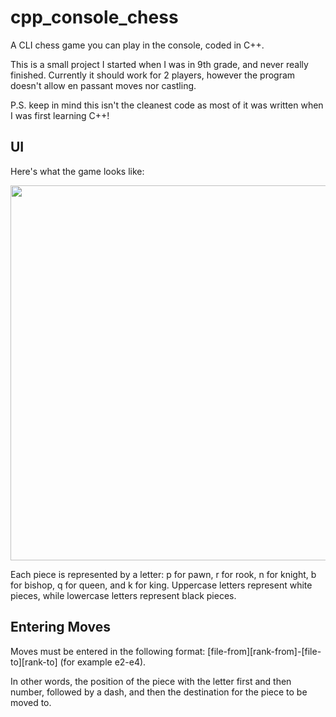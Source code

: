 # cpp_console_chess
A CLI chess game you can play in the console, coded in C++.

This is a small project I started when I was in 9th grade, and never really finished.
Currently it should work for 2 players, however the program doesn't allow en passant moves nor castling.

P.S. keep in mind this isn't the cleanest code as most of it was written when I was first learning C++!

## UI
Here's what the game looks like:
<!-- <image src="https://user-images.githubusercontent.com/64991518/224203536-b17b5fb7-14af-4de9-a5ff-4e81ff70635d.png" width=600> -->
<image src="https://user-images.githubusercontent.com/64991518/224524711-db98387d-6070-4c11-b9a2-a1d8c5cb6f24.png" width=600>

Each piece is represented by a letter: p for pawn, r for rook, n for knight, b for bishop, q for queen, and k for king.
Uppercase letters represent white pieces, while lowercase letters represent black pieces.
  
## Entering Moves
Moves must be entered in the following format: [file-from][rank-from]-[file-to][rank-to] (for example e2-e4).

In other words, the position of the piece with the letter first and then number, followed by a dash, and then the destination for the piece to be moved to.
